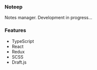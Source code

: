 ### Noteep 
 Notes manager. Development in progress...

### Features
- TypeScript
- React
- Redux 
- SCSS
- Draft.js

